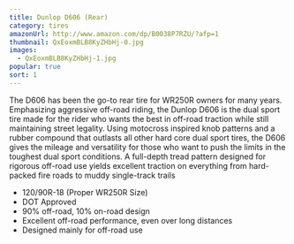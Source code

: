 ```yaml
---
title: Dunlop D606 (Rear)
category: tires
amazonUrl: http://www.amazon.com/dp/B0038P7RZU/?afp=1
thumbnail: QxEoxmBLB8KyZHbHj-0.jpg
images:
  - QxEoxmBLB8KyZHbHj-1.jpg
popular: true
sort: 1
---
```


The D606 has been the go-to rear tire for WR250R owners for many years. Emphasizing aggressive off-road riding, the Dunlop D606 is the dual sport tire made for the rider who wants the best in off-road traction while still maintaining street legality. Using motocross inspired knob patterns and a rubber compound that outlasts all other hard core dual sport tires, the D606 gives the mileage and versatility for those who want to push the limits in the toughest dual sport conditions. A full-depth tread pattern designed for rigorous off-road use yields excellent traction on everything from hard-packed fire roads to muddy single-track trails

* 120/90R-18 (Proper WR250R Size)
* DOT Approved
* 90% off-road, 10% on-road design
* Excellent off-road performance, even over long distances
* Designed mainly for off-road use

